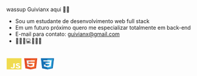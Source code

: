 wassup Guivianx aqui ✌🏻
- Sou um estudante de desenvolvimento web full stack
- Em um futuro próximo quero me especializar totalmente em back-end
- E-mail para contato: guivianx@gmail.com
- 🚴🏻‍♀️💻👨🏻‍💻


<div style="display: inline_block"><br>
  <img align="center" alt="Js" height="30" width="40" src="https://raw.githubusercontent.com/devicons/devicon/master/icons/javascript/javascript-plain.svg ">
  <img align="center" alt="HTML" height="30" width="40" src="https://raw.githubusercontent.com/devicons/devicon/master/icons/html5/html5-original.svg ">
  <img align="center" alt="CSS" height="30" width="40" src="https://raw.githubusercontent.com/devicons/devicon/master/icons/css3/css3-original.svg ">
</div>
 

 
